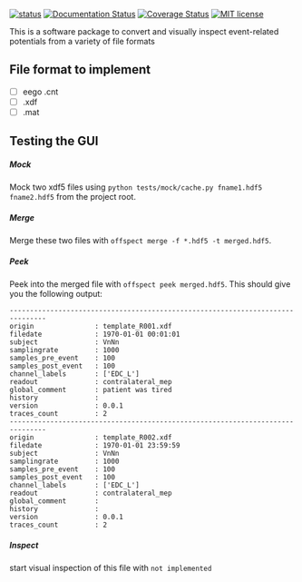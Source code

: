 [![status](https://github.com/translationalneurosurgery/offline-inspect/workflows/pytest/badge.svg)](https://github.com/translationalneurosurgery/offline-inspect/actions) [![Documentation Status](https://readthedocs.org/projects/offline-inspect/badge/?version=latest)](https://offline-inspect.readthedocs.io/en/latest/?badge=latest) [![Coverage Status](https://coveralls.io/repos/github/translationalneurosurgery/offline-inspect/badge.svg?branch=develop)](https://coveralls.io/github/translationalneurosurgery/offline-inspect?branch=develop) [![MIT license](https://img.shields.io/badge/License-MIT-blue.svg)](https://en.wikipedia.org/wiki/MIT_License)



This is a software package to convert and visually inspect event-related
potentials from a variety of  file formats

File format to implement
------------------------
- [ ] eego .cnt
- [ ] .xdf
- [ ] .mat

## Testing the GUI

##### Mock

Mock two xdf5 files using `python tests/mock/cache.py fname1.hdf5 fname2.hdf5` from the project root.

##### Merge

Merge these two files with `offspect merge -f *.hdf5 -t merged.hdf5`.

##### Peek
Peek into the merged file with `offspect peek merged.hdf5`. This should give you the following output:
```
-------------------------------------------------------------------------------
origin               : template_R001.xdf
filedate             : 1970-01-01 00:01:01
subject              : VnNn
samplingrate         : 1000
samples_pre_event    : 100
samples_post_event   : 100
channel_labels       : ['EDC_L']
readout              : contralateral_mep
global_comment       : patient was tired
history              :
version              : 0.0.1
traces_count         : 2
-------------------------------------------------------------------------------
origin               : template_R002.xdf
filedate             : 1970-01-01 23:59:59
subject              : VnNn
samplingrate         : 1000
samples_pre_event    : 100
samples_post_event   : 100
channel_labels       : ['EDC_L']
readout              : contralateral_mep
global_comment       :
history              :
version              : 0.0.1
traces_count         : 2

```

##### Inspect

start visual inspection of this file with `not implemented`